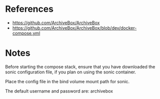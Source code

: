 # References

- https://github.com/ArchiveBox/ArchiveBox
- https://github.com/ArchiveBox/ArchiveBox/blob/dev/docker-compose.yml

# Notes

Before starting the compose stack, ensure that you have downloaded the sonic configuration file, if you plan on using the sonic container. 

Place the config file in the bind volume mount path for sonic.

The default username and password are: archivebox
